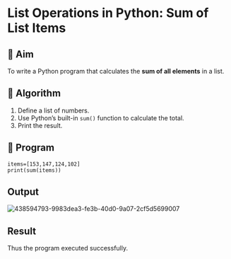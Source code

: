 # List Operations in Python: Sum of List Items

## 🎯 Aim
To write a Python program that calculates the **sum of all elements** in a list.

## 🧠 Algorithm
1. Define a list of numbers.
2. Use Python’s built-in `sum()` function to calculate the total.
3. Print the result.

## 🧾 Program
```
items=[153,147,124,102]
print(sum(items))
```



## Output
![438594793-9983dea3-fe3b-40d0-9a07-2cf5d5699007](https://github.com/user-attachments/assets/ee4ff570-5280-4d55-942b-c283ca026b0e)


## Result
Thus the program executed successfully.

